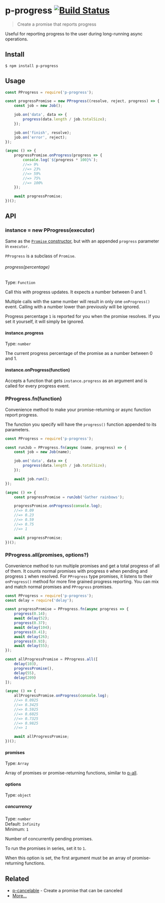 # p-progress [![Build Status](https://travis-ci.org/sindresorhus/p-progress.svg?branch=master)](https://travis-ci.org/sindresorhus/p-progress)

> Create a promise that reports progress

Useful for reporting progress to the user during long-running async operations.


## Install

```
$ npm install p-progress
```


## Usage

```js
const PProgress = require('p-progress');

const progressPromise = new PProgress((resolve, reject, progress) => {
	const job = new Job();

	job.on('data', data => {
		progress(data.length / job.totalSize);
	});

	job.on('finish', resolve);
	job.on('error', reject);
});

(async () => {
	progressPromise.onProgress(progress => {
		console.log(`${progress * 100}%`);
		//=> 9%
		//=> 23%
		//=> 59%
		//=> 75%
		//=> 100%
	});

	await progressPromise;
})();
```


## API

### instance = new PProgress(executor)

Same as the [`Promise` constructor](https://developer.mozilla.org/en/docs/Web/JavaScript/Reference/Global_Objects/Promise), but with an appended `progress` parameter in `executor`.

`PProgress` is a subclass of `Promise`.

###### progress(percentage)

Type: `Function`

Call this with progress updates. It expects a number between 0 and 1.

Multiple calls with the same number will result in only one `onProgress()`
event. Calling with a number lower than previously will be ignored.

Progress percentage `1` is reported for you when the promise resolves. If you set it yourself, it will simply be ignored.

#### instance.progress

Type: `number`

The current progress percentage of the promise as a number between 0 and 1.

#### instance.onProgress(function)

Accepts a function that gets `instance.progress` as an argument and is called for every progress event.

### PProgress.fn(function)

Convenience method to make your promise-returning or async function report progress.

The function you specify will have the `progress()` function appended to its parameters.

```js
const PProgress = require('p-progress');

const runJob = PProgress.fn(async (name, progress) => {
	const job = new Job(name);

	job.on('data', data => {
		progress(data.length / job.totalSize);
	});

	await job.run();
});

(async () => {
	const progressPromise = runJob('Gather rainbows');

	progressPromise.onProgress(console.log);
	//=> 0.09
	//=> 0.23
	//=> 0.59
	//=> 0.75
	//=> 1

	await progressPromise;
})();
```

### PProgress.all(promises, options?)

Convenience method to run multiple promises and get a total progress of all of them. It counts normal promises with progress `0` when pending and progress `1` when resolved. For `PProgress` type promises, it listens to their `onProgress()` method for more fine grained progress reporting. You can mix and match normal promises and `PProgress` promises.

```js
const PProgress = require('p-progress');
const delay = require('delay');

const progressPromise = PProgress.fn(async progress => {
	progress(0.14);
	await delay(52);
	progress(0.37);
	await delay(104);
	progress(0.41);
	await delay(26);
	progress(0.93);
	await delay(55);
});

const allProgressPromise = PProgress.all([
	delay(103),
	progressPromise(),
	delay(55),
	delay(209)
]);

(async () => {
	allProgressPromise.onProgress(console.log);
	//=> 0.0925
	//=> 0.3425
	//=> 0.5925
	//=> 0.6025
	//=> 0.7325
	//=> 0.9825
	//=> 1

	await allProgressPromise;
})();
```

#### promises

Type: `Array`

Array of promises or promise-returning functions, similar to [p-all](https://github.com/sindresorhus/p-all).

#### options

Type: `object`

##### concurrency

Type: `number`<br>
Default: `Infinity`<br>
Minimum: `1`

Number of concurrently pending promises.

To run the promises in series, set it to `1`.

When this option is set, the first argument must be an array of promise-returning functions.


## Related

- [p-cancelable](https://github.com/sindresorhus/p-cancelable) - Create a promise that can be canceled
- [More…](https://github.com/sindresorhus/promise-fun)
